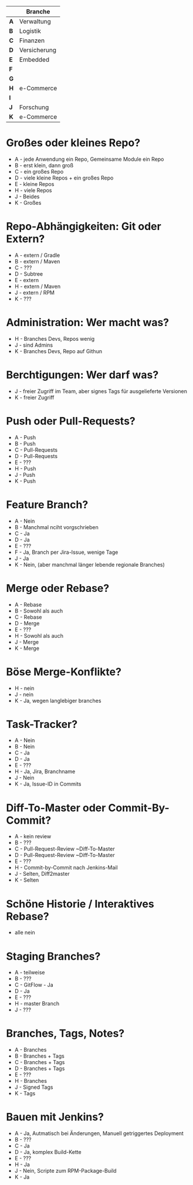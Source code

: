 | | Branche |
|-------|------|
| **A** | Verwaltung |
| **B** | Logistik |
| **C** | Finanzen |
| **D** | Versicherung |
| **E** | Embedded |
| **F** |  |
| **G** |  |
| **H** | e-Commerce |
| **I** |  |
| **J** | Forschung |
| **K** | e-Commerce | |

Großes oder kleines Repo?
=========================
 * A - jede Anwendung ein Repo, Gemeinsame Module ein Repo
 * B - erst klein, dann groß
 * C - ein großes Repo
 * D - viele kleine Repos + ein großes Repo
 * E - kleine Repos
 * H - viele Repos
 * J - Beides
 * K - Großes


Repo-Abhängigkeiten: Git oder Extern?
=========================
 * A - extern / Gradle
 * B - extern / Maven
 * C - ???
 * D - Subtree
 * E - extern
 * H - extern / Maven
 * J - extern / RPM
 * K - ???

Administration: Wer macht was?
=========================

 * H - Branches Devs, Repos wenig
 * J - sind Admins
 * K - Branches Devs, Repo auf Githun

Berchtigungen: Wer darf was?
=========================

 * J - freier Zugriff im Team, aber signes Tags für ausgelieferte Versionen
 * K - freier Zugriff

Push oder Pull-Requests?
=========================
 * A - Push
 * B - Push
 * C - Pull-Requests
 * D - Pull-Requests
 * E - ???
 * H - Push
 * J - Push
 * K - Push

Feature Branch?
=========================
 * A - Nein
 * B - Manchmal nciht vorgschrieben
 * C - Ja
 * D - Ja
 * E - ???
 * F - Ja, Branch per Jira-Issue, wenige Tage
 * J - Ja
 * K - Nein, (aber manchmal länger lebende regionale Branches)


Merge oder Rebase?
=========================

 * A - Rebase
 * B - Sowohl als auch
 * C - Rebase
 * D - Merge
 * E - ???
 * H - Sowohl als auch
 * J - Merge
 * K - Merge


Böse Merge-Konflikte?
=========================

 * H - nein
 * J - nein
 * K - Ja, wegen langlebiger branches

Task-Tracker?
=========================
 * A - Nein
 * B - Nein
 * C - Ja
 * D - Ja
 * E - ???
 * H - Ja, Jira, Branchname
 * J - Nein
 * K - Ja, Issue-ID in Commits



Diff-To-Master oder Commit-By-Commit?
=========================
 * A - kein review
 * B - ???
 * C - Pull-Request-Review ~Diff-To-Master
 * D - Pull-Request-Review ~Diff-To-Master
 * E - ???
 * H - Commit-by-Commit nach Jenkins-Mail
 * J - Selten, Diff2master
 * K - Selten

Schöne Historie / Interaktives Rebase?
=========================
 * alle nein

Staging Branches?
=========================
 * A - teilweise
 * B - ???
 * C - GitFlow - Ja
 * D - Ja
 * E - ???
 * H - master Branch
 * J - ???

Branches, Tags, Notes?
=========================
 * A - Branches
 * B - Branches + Tags
 * C - Branches + Tags
 * D - Branches + Tags
 * E - ???
 * H - Branches
 * J - Signed Tags
 * K - Tags

Bauen mit Jenkins?
=========================
 * A - Ja, Autmatisch bei Änderungen, Manuell getriggertes Deployment
 * B - ???
 * C - Ja
 * D - Ja, komplex Build-Kette
 * E - ???
 * H - Ja
 * J - Nein, Scripte zum RPM-Package-Build
 * K - Ja
